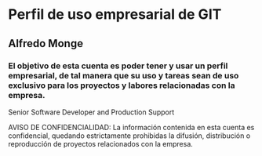 # Perfil de uso empresarial de GIT
## Alfredo Monge
### El objetivo de esta cuenta es poder tener y usar un perfil empresarial, de tal manera que su uso y tareas sean de uso exclusivo para los proyectos y labores relacionadas con la empresa.

Senior Software Developer and Production Support

AVISO DE CONFIDENCIALIDAD: La información contenida en esta cuenta es confidencial, quedando estrictamente prohibidas la difusión, distribución o reproducción de proyectos relacionados con la empresa.

<!--
**AlfredoMonge/AlfredoMonge** is a ✨ _special_ ✨ repository because its `README.md` (this file) appears on your GitHub profile.

Here are some ideas to get you started:

- 🔭 I’m currently working on ...
- 🌱 I’m currently learning ...
- 👯 I’m looking to collaborate on ...
- 🤔 I’m looking for help with ...
- 💬 Ask me about ...
- 📫 How to reach me: ...
- 😄 Pronouns: ...
- ⚡ Fun fact: ...
-->
